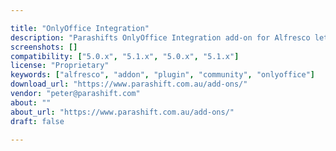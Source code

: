```yaml
---

title: "OnlyOffice Integration"
description: "Parashifts OnlyOffice Integration add-on for Alfresco lets you edit any Word or Google Document in your browser, without installing any software. Better yet, it allows multiple users to collaborate in real time and save those changes back to Alfresco. In other words, you donâ€™t need to switch back and forth between multiple applications to perform different tasks. Here you obtain a single multi-featured system to organise every step of your work improving your productivity and optimising efforts for success. Features: Simple. The OnlyOffice Integration module is simple to use as there is no download or installation of software required. Rich Text Editing. Rich text editing is a core ability of the OnlyOffice Integration module."
screenshots: []
compatibility: ["5.0.x", "5.1.x", "5.0.x", "5.1.x"]
license: "Proprietary"
keywords: ["alfresco", "addon", "plugin", "community", "onlyoffice"]
download_url: "https://www.parashift.com.au/add-ons/"
vendor: "peter@parashift.com"
about: ""
about_url: "https://www.parashift.com.au/add-ons/"
draft: false

---
```

